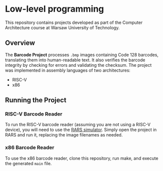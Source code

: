 # Low-level programming
This repository contains projects developed as part of the Computer Architecture course at Warsaw University of Technology.
## Overview
The **Barcode Project** processes `.bmp` images containing Code 128 barcodes, translating them into human-readable text. It also verifies the barcode integrity by checking for errors and validating the checksum. 
The project was implemented in assembly languages of two architectures:
- RISC-V
- x86
## Running the Project
### RISC-V Barcode Reader
To run the RISC-V barcode reader (assuming you are not using a RISC-V device), you will need to use the [RARS simulator](https://github.com/TheThirdOne/rars). Simply open the project in RARS and run it, replacing the image filenames as needed.
### x86 Barcode Reader
To use the x86 barcode reader, clone this repository, run make, and execute the generated `main` file.
